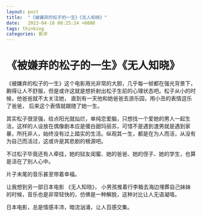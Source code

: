 ```yaml
---
layout: post
title:  "《被嫌弃的松子的一生》《无人知晓》"
date:   2023-04-18 00:25:24 +0800
tags: thinking
categories: 影评
---
```


#  《被嫌弃的松子的一生》《无人知晓》

《被嫌弃的松子的一生》这个电影用光非常的大胆，几乎每一帧都在强光背景下，齁得让人不舒服，但是或许这就是想折射出松子生前的心理状态吧。松子从小的时候，他爸爸就不太关注她， 直到有一天他和她爸爸去游乐园，用小丑的表情逗乐了爸爸， 后来这个表情就跟随了她一生。

其实松子很坚强，给点阳光就灿烂，单纯恋爱脑，只想找一个爱她的男人一起生活，这样的人设放在偶像剧本应是傻白甜玛丽苏，可惜不是遇到渣男就是遇到家暴，所托非人，始终没有过上踏实的生活。纵观其一生，都是在为人而活，从没有为自己而活过，这或许是其悲剧的根源吧。

不过松子毕竟还有人牵挂，她的狱友闺蜜、她的爸爸、她的侄子、她的学生，也算是活在了别人心中。

片子末尾的音乐甚至带着幸福。

让我想到另一部日本电影 《无人知晓》， 小男孩推着行李箱去海边埋葬自己妹妹的时候，音乐也是非常轻快的，仿佛是一种解脱，这种对比让人无语凝噎。

日本电影，总是情感丰沛，暗流汹涌，让人百感交集。